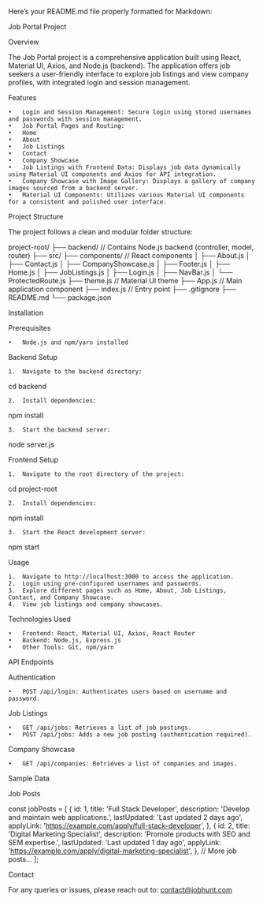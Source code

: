Here’s your README.md file properly formatted for Markdown:

Job Portal Project

Overview

The Job Portal project is a comprehensive application built using React, Material UI, Axios, and Node.js (backend). The application offers job seekers a user-friendly interface to explore job listings and view company profiles, with integrated login and session management.

Features

	•	Login and Session Management: Secure login using stored usernames and passwords with session management.
	•	Job Portal Pages and Routing:
	•	Home
	•	About
	•	Job Listings
	•	Contact
	•	Company Showcase
	•	Job Listings with Frontend Data: Displays job data dynamically using Material UI components and Axios for API integration.
	•	Company Showcase with Image Gallery: Displays a gallery of company images sourced from a backend server.
	•	Material UI Components: Utilizes various Material UI components for a consistent and polished user interface.

Project Structure

The project follows a clean and modular folder structure:

project-root/
  ├── backend/  // Contains Node.js backend (controller, model, router)
  ├── src/
      ├── components/  // React components
      │   ├── About.js
      │   ├── Contact.js
      │   ├── CompanyShowcase.js
      │   ├── Footer.js
      │   ├── Home.js
      │   ├── JobListings.js
      │   ├── Login.js
      │   ├── NavBar.js
      │   └── ProtectedRoute.js
      ├── theme.js  // Material UI theme
      ├── App.js  // Main application component
      ├── index.js  // Entry point
  ├── .gitignore
  ├── README.md
  └── package.json

Installation

Prerequisites

	•	Node.js and npm/yarn installed

Backend Setup

	1.	Navigate to the backend directory:

cd backend


	2.	Install dependencies:

npm install


	3.	Start the backend server:

node server.js



Frontend Setup

	1.	Navigate to the root directory of the project:

cd project-root


	2.	Install dependencies:

npm install


	3.	Start the React development server:

npm start



Usage

	1.	Navigate to http://localhost:3000 to access the application.
	2.	Login using pre-configured usernames and passwords.
	3.	Explore different pages such as Home, About, Job Listings, Contact, and Company Showcase.
	4.	View job listings and company showcases.

Technologies Used

	•	Frontend: React, Material UI, Axios, React Router
	•	Backend: Node.js, Express.js
	•	Other Tools: Git, npm/yarn

API Endpoints

Authentication

	•	POST /api/login: Authenticates users based on username and password.

Job Listings

	•	GET /api/jobs: Retrieves a list of job postings.
	•	POST /api/jobs: Adds a new job posting (authentication required).

Company Showcase

	•	GET /api/companies: Retrieves a list of companies and images.

Sample Data

Job Posts

const jobPosts = [
  {
    id: 1,
    title: 'Full Stack Developer',
    description: 'Develop and maintain web applications.',
    lastUpdated: 'Last updated 2 days ago',
    applyLink: 'https://example.com/apply/full-stack-developer',
  },
  {
    id: 2,
    title: 'Digital Marketing Specialist',
    description: 'Promote products with SEO and SEM expertise.',
    lastUpdated: 'Last updated 1 day ago',
    applyLink: 'https://example.com/apply/digital-marketing-specialist',
  },
  // More job posts...
];

Contact

For any queries or issues, please reach out to: contact@jobhunt.com
